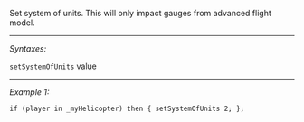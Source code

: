 Set system of units. This will only impact gauges from advanced flight model.


---
*Syntaxes:*

`setSystemOfUnits` value

---
*Example 1:*

```sqf
if (player in _myHelicopter) then { setSystemOfUnits 2; };
```